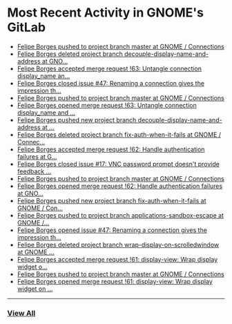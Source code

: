 # Most Recent Activity in GNOME's GitLab

<!-- BLOG-POST-LIST:START -->
- [Felipe Borges pushed to project branch master at GNOME / Connections](https://gitlab.gnome.org/GNOME/connections/-/commit/7830f140a58aad6e7c9b0ed931673630d66a8035)
- [Felipe Borges deleted project branch decouple-display-name-and-address at GNO...](https://gitlab.gnome.org/GNOME/connections/-/commits/decouple-display-name-and-address)
- [Felipe Borges accepted merge request !63: Untangle connection display_name an...](https://gitlab.gnome.org/GNOME/connections/-/merge_requests/63)
- [Felipe Borges closed issue #47: Renaming a connection gives the impression th...](https://gitlab.gnome.org/GNOME/connections/-/issues/47)
- [Felipe Borges pushed to project branch master at GNOME / Connections](https://gitlab.gnome.org/GNOME/connections/-/compare/49702c0cf83175bd87137251d542a4a792c6297a...974b9a5527bb15ff74c7f9d32ec7ffe245c8908e)
- [Felipe Borges opened merge request !63: Untangle connection display_name and ...](https://gitlab.gnome.org/GNOME/connections/-/merge_requests/63)
- [Felipe Borges pushed new project branch decouple-display-name-and-address at ...](https://gitlab.gnome.org/GNOME/connections/-/commits/decouple-display-name-and-address)
- [Felipe Borges deleted project branch fix-auth-when-it-fails at GNOME / Connec...](https://gitlab.gnome.org/GNOME/connections/-/commits/fix-auth-when-it-fails)
- [Felipe Borges accepted merge request !62: Handle authentication failures at G...](https://gitlab.gnome.org/GNOME/connections/-/merge_requests/62)
- [Felipe Borges closed issue #17: VNC password prompt doesn&#39;t provide feedback ...](https://gitlab.gnome.org/GNOME/connections/-/issues/17)
- [Felipe Borges pushed to project branch master at GNOME / Connections](https://gitlab.gnome.org/GNOME/connections/-/compare/d55d29a13e0c035238b7ee8851f5ed93e85107d9...49702c0cf83175bd87137251d542a4a792c6297a)
- [Felipe Borges opened merge request !62: Handle authentication failures at GNO...](https://gitlab.gnome.org/GNOME/connections/-/merge_requests/62)
- [Felipe Borges pushed new project branch fix-auth-when-it-fails at GNOME / Con...](https://gitlab.gnome.org/GNOME/connections/-/commits/fix-auth-when-it-fails)
- [Felipe Borges pushed to project branch applications-sandbox-escape at GNOME /...](https://gitlab.gnome.org/GNOME/gnome-control-center/-/compare/58f85e0d3d9d489043890455d45e3c3861e13e58...826e78945cebb783339f02aaa9349b7e757c2e10)
- [Felipe Borges opened issue #47: Renaming a connection gives the impression th...](https://gitlab.gnome.org/GNOME/connections/-/issues/47)
- [Felipe Borges deleted project branch wrap-display-on-scrolledwindow at GNOME ...](https://gitlab.gnome.org/GNOME/connections/-/commits/wrap-display-on-scrolledwindow)
- [Felipe Borges accepted merge request !61: display-view: Wrap display widget o...](https://gitlab.gnome.org/GNOME/connections/-/merge_requests/61)
- [Felipe Borges pushed to project branch master at GNOME / Connections](https://gitlab.gnome.org/GNOME/connections/-/commit/d55d29a13e0c035238b7ee8851f5ed93e85107d9)
- [Felipe Borges opened merge request !61: display-view: Wrap display widget on ...](https://gitlab.gnome.org/GNOME/connections/-/merge_requests/61)
<!-- BLOG-POST-LIST:END -->

___

### [View All](https://gitlab.gnome.org/users/felipeborges/activity)
